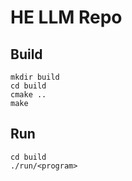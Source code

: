 # HE LLM Repo

## Build
```
mkdir build
cd build
cmake ..
make
```

## Run
```
cd build
./run/<program>
```